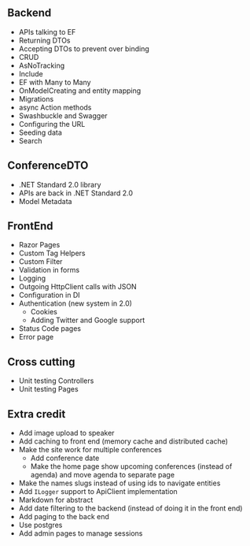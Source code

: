 ## Backend
 - APIs talking to EF
 - Returning DTOs
 - Accepting DTOs to prevent over binding
 - CRUD
 - AsNoTracking
 - Include
 - EF with Many to Many
 - OnModelCreating and entity mapping
 - Migrations
 - async Action methods
 - Swashbuckle and Swagger
 - Configuring the URL
 - Seeding data
 - Search
 
 ## ConferenceDTO
 - .NET Standard 2.0 library
 - APIs are back in .NET Standard 2.0
 - Model Metadata
 
 ## FrontEnd
 - Razor Pages
 - Custom Tag Helpers
 - Custom Filter
 - Validation in forms
 - Logging
 - Outgoing HttpClient calls with JSON
 - Configuration in DI
 - Authentication (new system in 2.0)
   - Cookies
   - Adding Twitter and Google support
- Status Code pages
- Error page
 
 ## Cross cutting
 - Unit testing Controllers
 - Unit testing Pages
 
 
 ## Extra credit

- Add image upload to speaker
- Add caching to front end (memory cache and distributed cache)
- Make the site work for multiple conferences
  - Add conference date
  - Make the home page show upcoming conferences (instead of agenda) and move agenda to separate page
- Make the names slugs instead of using ids to navigate entities
- Add `ILogger` support to ApiClient implementation 
- Markdown for abstract
- Add date filtering to the backend (instead of doing it in the front end)
- Add paging to the back end
- Use postgres
- Add admin pages to manage sessions

